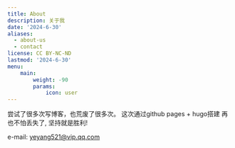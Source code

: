 ```yaml
---
title: About
description: 关于我
date: '2024-6-30'
aliases:
  - about-us
  - contact
license: CC BY-NC-ND
lastmod: '2024-6-30'
menu:
    main: 
        weight: -90
        params:
            icon: user
---
```



尝试了很多次写博客，也荒废了很多次。
这次通过github pages + hugo搭建 再也不怕丢失了, 坚持就是胜利!

e-mail: <a href="mailto:yeyang521@vip.qq.com">yeyang521@vip.qq.com</a>
